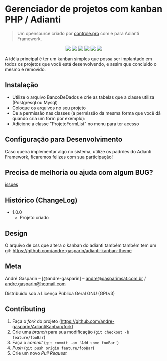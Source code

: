 
# Gerenciador de projetos com kanban  PHP / Adianti
> Um opensource criado por <a href="https://controle.pro/" target="_blank" rel="noopener">controle.pro</a> com e para Adianti Framework.

<p align="center">
<img src="https://img.shields.io/badge/VERSÃO-1.0.0-green">
<img src="https://img.shields.io/badge/Licença-GNU 3.0-success">
<img src="https://img.shields.io/badge/PHP-GasparimSat-blue">
<img src="https://img.shields.io/badge/PHP-ControlePro-blue">
<img src="https://img.shields.io/badge/PHP-Adianti-blue">
<img src="https://img.shields.io/badge/PHP->7.2-blueviolet">
</p>



A idéia principal é ter um kanban simples que possa ser implantado em todos os projetos que você está desenvolvendo, e assim que concluido o mesmo é removido.

## Instalação

- Utilize o arquivo BancoDeDados e crie as tabelas que a classe utiliza (Postgresql ou Mysql)
- Coloque os arquivos no seu projeto
- De a permissão nas classes (a permissão da mesma forma que você dá quando cria um form por exemplo):
- Adicione a classe "ProjetoFormList" no menu para ter acesso


## Configuração para Desenvolvimento

Caso queira implementar algo no sistema, utilize os padrões do Adianti Framework, ficaremos felizes com sua participação!

## Precisa de melhoria ou ajuda com algum BUG?

<a href="https://github.com/andre-gasparin/AdiantiKanban/issues">issues</a>


## Histórico (ChangeLog)

* 1.0.0
    * Projeto criado
## Design
O arquivo de css que altera o kanban do adianti também também tem um git:
https://github.com/andre-gasparin/adianti-kanban-theme


## Meta

André Gasparin – [@andre-gasparin] – andre@gasparimsat.com.br / andre.gasparin@hotmail.com

Distribuído sob a Licença Pública Geral GNU (GPLv3) 


## Contributing

1. Faça o _fork_ do projeto (<https://github.com/andre-gasparin/AdiantiKanban/fork>)
2. Crie uma _branch_ para sua modificação (`git checkout -b feature/fooBar`)
3. Faça o _commit_ (`git commit -am 'Add some fooBar'`)
4. _Push_ (`git push origin feature/fooBar`)
5. Crie um novo _Pull Request_
